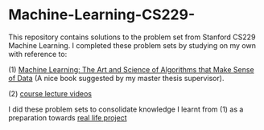 # Machine-Learning-CS229-
This repository contains solutions to the problem set from Stanford CS229 Machine Learning. I completed these problem sets by studying on my own with reference to:

(1) [Machine Learning: The Art and Science of Algorithms that Make Sense of Data](https://www.amazon.com/Machine-Learning-Science-Algorithms-Sense/dp/1107422221)
(A nice book suggested by my master thesis supervisor).

(2) [course lecture videos](https://www.youtube.com/playlist?list=PLoROMvodv4rMiGQp3WXShtMGgzqpfVfbU)

I did these problem sets to consolidate knowledge I learnt from (1) as a preparation towards [real life project](https://github.com/lingminhao/Explainable-Machine-Learning-Classification-using-Wing-Venation-Data)

